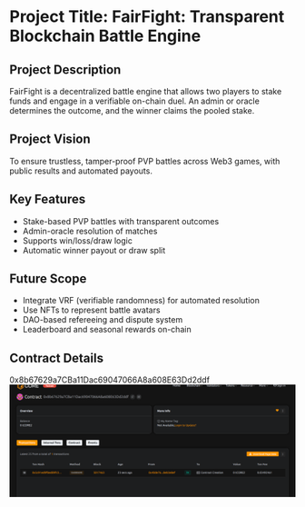 # Project Title: FairFight: Transparent Blockchain Battle Engine

## Project Description

FairFight is a decentralized battle engine that allows two players to stake funds and engage in a verifiable on-chain duel. An admin or oracle determines the outcome, and the winner claims the pooled stake.

## Project Vision

To ensure trustless, tamper-proof PVP battles across Web3 games, with public results and automated payouts.

## Key Features

- Stake-based PVP battles with transparent outcomes
- Admin-oracle resolution of matches
- Supports win/loss/draw logic
- Automatic winner payout or draw split

## Future Scope

- Integrate VRF (verifiable randomness) for automated resolution
- Use NFTs to represent battle avatars
- DAO-based refereeing and dispute system
- Leaderboard and seasonal rewards on-chain

## Contract Details
0x8b67629a7CBa11Dac69047066A8a608E63Dd2ddf
![alt text](image.png)
